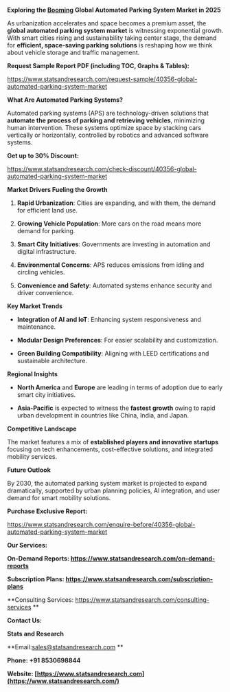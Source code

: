 **Exploring the
[Booming](https://www.statsandresearch.com/report/40356-global-automated-parking-system-market)
Global Automated Parking System Market in 2025**

As urbanization accelerates and space becomes a premium asset, the
**global automated parking system market** is witnessing exponential
growth. With smart cities rising and sustainability taking center stage,
the demand for **efficient, space-saving parking solutions** is
reshaping how we think about vehicle storage and traffic management.

**Request Sample Report PDF (including TOC, Graphs & Tables):**

<https://www.statsandresearch.com/request-sample/40356-global-automated-parking-system-market>

**What Are Automated Parking Systems?**

Automated parking systems (APS) are technology-driven solutions that
**automate the process of parking and retrieving vehicles**, minimizing
human intervention. These systems optimize space by stacking cars
vertically or horizontally, controlled by robotics and advanced software
systems.

**Get up to 30% Discount:**

<https://www.statsandresearch.com/check-discount/40356-global-automated-parking-system-market>

**Market Drivers Fueling the Growth**

1.  **Rapid Urbanization**: Cities are expanding, and with them, the
    demand for efficient land use.

2.  **Growing Vehicle Population**: More cars on the road means more
    demand for parking.

3.  **Smart City Initiatives**: Governments are investing in automation
    and digital infrastructure.

4.  **Environmental Concerns**: APS reduces emissions from idling and
    circling vehicles.

5.  **Convenience and Safety**: Automated systems enhance security and
    driver convenience.

**Key Market Trends**

-   **Integration of AI and IoT**: Enhancing system responsiveness and
    maintenance.

-   **Modular Design Preferences**: For easier scalability and
    customization.

-   **Green Building Compatibility**: Aligning with LEED certifications
    and sustainable architecture.

**Regional Insights**

-   **North America** and **Europe** are leading in terms of adoption
    due to early smart city initiatives.

-   **Asia-Pacific** is expected to witness the **fastest growth** owing
    to rapid urban development in countries like China, India, and
    Japan.

**Competitive Landscape**

The market features a mix of **established players and innovative
startups** focusing on tech enhancements, cost-effective solutions, and
integrated mobility services.

**Future Outlook**

By 2030, the automated parking system market is projected to expand
dramatically, supported by urban planning policies, AI integration, and
user demand for smart mobility solutions.

**Purchase Exclusive Report:**

<https://www.statsandresearch.com/enquire-before/40356-global-automated-parking-system-market>

**Our Services:**

**On-Demand Reports:
<https://www.statsandresearch.com/on-demand-reports>**

**Subscription Plans:
<https://www.statsandresearch.com/subscription-plans>**

**Consulting Services:
<https://www.statsandresearch.com/consulting-services> **

**Contact Us:**

**Stats and Research**

**Email:sales@statsandresearch.com **

**Phone: +91 8530698844**

**Website:
[https://www.statsandresearch.com](https://www.statsandresearch.com/)**
